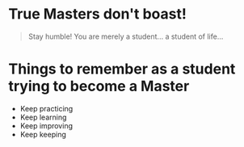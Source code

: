 # True Masters don't boast!
> Stay humble! You are merely a student... a student of life...

# Things to remember as a student trying to become a Master
- Keep practicing
- Keep learning
- Keep improving
- Keep keeping